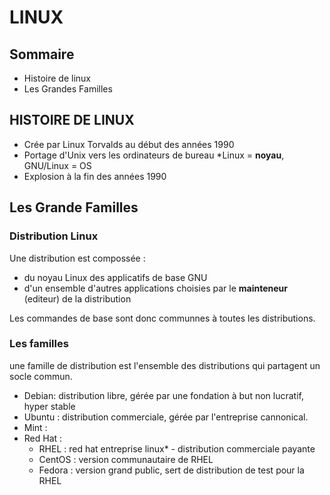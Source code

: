 # LINUX


## Sommaire

* Histoire de linux
* Les Grandes Familles

## HISTOIRE DE LINUX

* Crée par Linux Torvalds au début des années 1990
* Portage d'Unix vers les ordinateurs de bureau
*Linux = **noyau**, GNU/Linux = OS
* Explosion à la fin des années 1990

## Les Grande Familles

### Distribution Linux

Une distribution est compossée :
* du noyau Linux
 des applicatifs de base GNU
* d'un ensemble d'autres applications choisies par le **mainteneur** (editeur) de la distribution

Les commandes de base sont donc communnes à toutes les distributions.

### Les familles

une famille de distribution est l'ensemble des distributions qui partagent un socle commun.

* Debian: distribution libre, gérée par une fondation à but non lucratif, hyper stable
 * Ubuntu : distribution commerciale, gérée par l'entreprise cannonical.
 * Mint :
* Red Hat :
  * RHEL : red hat entreprise linux*  - distribution commerciale payante
  * CentOS : version communautaire de RHEL
  * Fedora : version grand public, sert de distribution de test pour la RHEL
 














  







